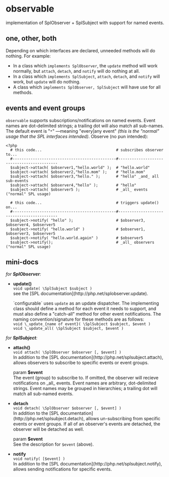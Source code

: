 observable
==========

implementation of SplObserver + SplSubject with support for named events.

one, other, both
----------------

Depending on which interfaces are declared, unneeded methods will do nothing.  For example:

* In a class which `implements SplObserver`, the `update` method will work normally, but `attach`, `detach`, and `notify` will do nothing at all.
* In a class which `implements SplSubject`, `attach`, `detach`, and `notify` will work, but `update` will do nothing.
* A class which `implements SplObserver, SplSubject` will have use for all methods.

events and event groups
-----------------------

`observable` supports subscriptions/notifications on named events.  Event names are dot-delimited strings; a trailing dot will also match all sub-names.  The default event is "`*`" —meaning "every|any event" _(this is the "normal" usage that the SPL interfaces intended)_.  Observe (no pun intended):

    <?php
      # this code...                                 # subscribes observer to...
      #----------------------------------------------#-------------------------------------------
      $subject->attach( $observer1,"hello.world" );  # "hello.world"
      $subject->attach( $observer2,"hello.mom" );    # "hello.mom"
      $subject->attach( $observer3,"hello." );       # "hello" _and_ all sub-events
      $subject->attach( $observer4,"hello" );        # "hello"
      $subject->attach( $observer5 );                # _all_ events ("normal" SPL usage)

      # this code...                                 # triggers update() on...
      #----------------------------------------------#-------------------------------------------
      $subject->notify( "hello" );                   # $observer3, $observer4, $observer5
      $subject->notify( "hello.world" )              # $observer1, $observer3, $observer5
      $subject->notify( "hello.world.again" )        # $observer5
      $subject->notify();                            # _all_ observers ("normal" SPL usage)

mini-docs
---------

_for **SplObserver**:_
<ul>
    <li>
        <p><b>update()</b><br>
            <code>void update( \SplSubject $subject )</code><br>
            see the [SPL documentation](http://php.net/splobserver.update).  
        <p>`configurable` uses <code>update</code> as an update dispatcher.  
            The implementing class should define a method for each event it needs to support, 
            and must also define a "catch-all" method for other event notifications.  
            The naming convention/signature for these methods are as follows:<br>
            <code>void \_update_{name of event}( \SplSubject $subject, $event )</code><br>
            <code>void \_update_all( \SplSubject $subject, $event )</code><br>
    </li>
</ul>

_for **SplSubject**:_
<ul>
    <li>
        <p><b>attach()</b><br>
            <code>void attach( \SplObserver $observer [, $event] )</code><br>
            In addition to the [SPL documentation](http://php.net/splsubject.attach),
            allows observers to subscribe to specific events or event groups.
        <p>param <b>$event</b><br>
            The event (group) to subscribe to.  
            If omitted, the observer will recieve notifications on _all_ events.  
            Event names are arbitrary, dot-delimited strings.  
            Event names may be grouped in hierarchies; 
            a trailing dot will match all sub-named events.
    </li>
    <li>
        <p><b>detach</b><br>
            <code>void detach( \SplObserver $observer [, $event] )</code><br>
            In addition to the [SPL documentation](http://php.net/splsubject.detach), 
            allows un-subscribing from specific events or event groups.  
            If all of an observer's events are detached, the observer will be detached as well.
        <p>param <b>$event</b><br>
            See the description for <code>$event</code> (above).
    </li>
    <li>
        <p><b>notify</b><br>
            <code>void notify( [$event] )</code><br>
            In addition to the [SPL documentation](http://php.net/splsubject.notify), 
            allows sending notifications for specific events.
    </li>
</ul>
